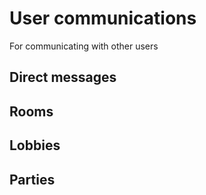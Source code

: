 # User communications
For communicating with other users

## Direct messages


## Rooms


## Lobbies


## Parties
